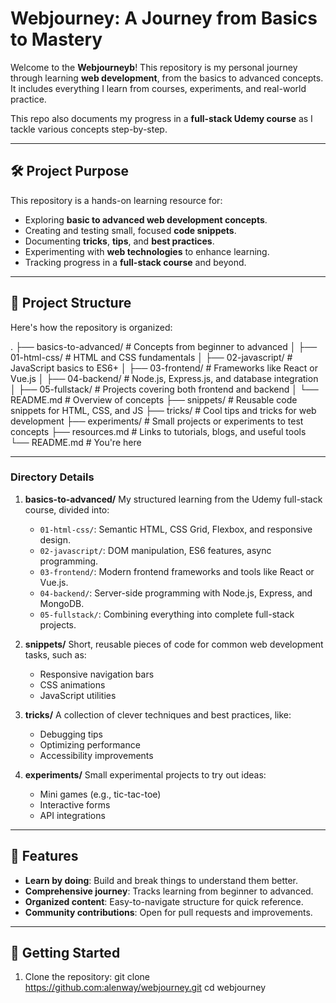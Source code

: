 # Webjourney: A Journey from Basics to Mastery

Welcome to the **Webjourneyb**! This repository is my personal journey through learning **web development**, from the basics to advanced concepts. It includes everything I learn from courses, experiments, and real-world practice.

This repo also documents my progress in a **full-stack Udemy course** as I tackle various concepts step-by-step.

------

## 🛠️ Project Purpose

This repository is a hands-on learning resource for:
- Exploring **basic to advanced web development concepts**.
- Creating and testing small, focused **code snippets**.
- Documenting **tricks**, **tips**, and **best practices**.
- Experimenting with **web technologies** to enhance learning.
- Tracking progress in a **full-stack course** and beyond.

------

## 📂 Project Structure

Here's how the repository is organized:

.
├── basics-to-advanced/              # Concepts from beginner to advanced
│   ├── 01-html-css/                 # HTML and CSS fundamentals
│   ├── 02-javascript/                # JavaScript basics to ES6+
│   ├── 03-frontend/                  # Frameworks like React or Vue.js
│   ├── 04-backend/                   # Node.js, Express.js, and database integration
│   ├── 05-fullstack/                 # Projects covering both frontend and backend
│   └── README.md                     # Overview of concepts
├── snippets/                         # Reusable code snippets for HTML, CSS, and JS
├── tricks/                           # Cool tips and tricks for web development
├── experiments/                      # Small projects or experiments to test concepts
├── resources.md                      # Links to tutorials, blogs, and useful tools
└── README.md                         # You're here

-------


### Directory Details

1. **basics-to-advanced/**
   My structured learning from the Udemy full-stack course, divided into:
   - `01-html-css/`: Semantic HTML, CSS Grid, Flexbox, and responsive design.
   - `02-javascript/`: DOM manipulation, ES6 features, async programming.
   - `03-frontend/`: Modern frontend frameworks and tools like React or Vue.js.
   - `04-backend/`: Server-side programming with Node.js, Express, and MongoDB.
   - `05-fullstack/`: Combining everything into complete full-stack projects.

2. **snippets/**
   Short, reusable pieces of code for common web development tasks, such as:
   - Responsive navigation bars
   - CSS animations
   - JavaScript utilities

3. **tricks/**
   A collection of clever techniques and best practices, like:
   - Debugging tips
   - Optimizing performance
   - Accessibility improvements

4. **experiments/**
   Small experimental projects to try out ideas:
   - Mini games (e.g., tic-tac-toe)
   - Interactive forms
   - API integrations

-----

## 🌟 Features

- **Learn by doing**: Build and break things to understand them better.
- **Comprehensive journey**: Tracks learning from beginner to advanced.
- **Organized content**: Easy-to-navigate structure for quick reference.
- **Community contributions**: Open for pull requests and improvements.

------

## 🚀 Getting Started

1. Clone the repository:
   git clone https://github.com:alenway/webjourney.git
   cd webjourney
